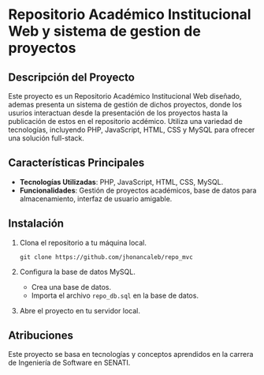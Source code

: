 # Repositorio Académico Institucional Web y sistema de gestion de proyectos

## Descripción del Proyecto

Este proyecto es un Repositorio Académico Institucional Web diseñado, ademas presenta un sistema de gestión de dichos proyectos, donde los usurios interactuan desde la presentación de los proyectos hasta la publicación de estos en el repositorio acdémico. Utiliza una variedad de tecnologías, incluyendo PHP, JavaScript, HTML, CSS y MySQL para ofrecer una solución full-stack.

## Características Principales

- **Tecnologías Utilizadas**: PHP, JavaScript, HTML, CSS, MySQL.
- **Funcionalidades**: Gestión de proyectos académicos, base de datos para almacenamiento, interfaz de usuario amigable.

## Instalación

1. Clona el repositorio a tu máquina local.
   ```
   git clone https://github.com/jhonancaleb/repo_mvc
   ```

2. Configura la base de datos MySQL.
   - Crea una base de datos.
   - Importa el archivo `repo_db.sql` en la base de datos.
   
3. Abre el proyecto en tu servidor local.


## Atribuciones

Este proyecto se basa en tecnologías y conceptos aprendidos en la carrera de Ingeniería de Software  en SENATI. 


